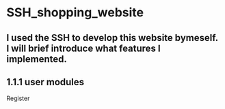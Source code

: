 # SSH_shopping_website
## I used the SSH to develop this website bymeself. I will brief introduce what features I implemented.

## 1.1.1 user modules
Register
